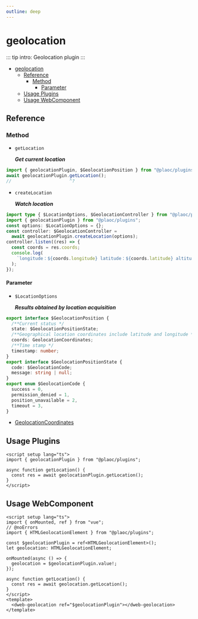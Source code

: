 ```yaml
---
outline: deep
---
```


# geolocation

<Badges name="@plaoc/plugins" />

::: tip intro:
Geolocation plugin
:::

- [geolocation](#geolocation)
  - [Reference](#reference)
    - [Method](#method)
      - [Parameter](#parameter)
  - [Usage Plugins](#usage-plugins)
  - [Usage WebComponent](#usage-webcomponent)

## Reference

### Method

- `getLocation`

  **_Get current location_**

```ts twoslash
import { geolocationPlugin, $GeolocationPosition } from "@plaoc/plugins";
await geolocationPlugin.getLocation();
//                      ^?
```

- `createLocation`

  **_Watch location_**

```ts twoslash
import type { $LocationOptions, $GeolocationController } from "@plaoc/plugins";
import { geolocationPlugin } from "@plaoc/plugins";
const options: $LocationOptions = {};
const controller: $GeolocationController =
  await geolocationPlugin.createLocation(options);
controller.listen((res) => {
  const coords = res.coords;
  console.log(
    `longitude：${coords.longitude} latitude：${coords.latitude} altitude：${coords.altitude}`
  );
});
```

#### Parameter

- `$LocationOptions`

  **_Results obtained by location acquisition_**

```ts twoslash
export interface $GeolocationPosition {
  /**Current status */
  state: $GeolocationPositionState;
  /**Geographical location coordinates include latitude and longitude */
  coords: GeolocationCoordinates;
  /**Time stamp */
  timestamp: number;
}
export interface $GeolocationPositionState {
  code: $GeolocationCode;
  message: string | null;
}
export enum $GeolocationCode {
  success = 0,
  permission_denied = 1,
  position_unavailable = 2,
  timeout = 3,
}
```

- [GeolocationCoordinates](https://developer.mozilla.org/en-US/docs/Web/API/GeolocationCoordinates)

## Usage Plugins

```vue twoslash
<script setup lang="ts">
import { geolocationPlugin } from "@plaoc/plugins";

async function getLocation() {
  const res = await geolocationPlugin.getLocation();
}
</script>
```

## Usage WebComponent

```vue twoslash
<script setup lang="ts">
import { onMounted, ref } from "vue";
// @noErrors
import { HTMLGeolocationElement } from "@plaoc/plugins";

const $geolocationPlugin = ref<HTMLGeolocationElement>();
let geolocation: HTMLGeolocationElement;

onMounted(async () => {
  geolocation = $geolocationPlugin.value!;
});

async function getLocation() {
  const res = await geolocation.getLocation();
}
</script>
<template>
  <dweb-geolocation ref="$geolocationPlugin"></dweb-geolocation>
</template>
```
